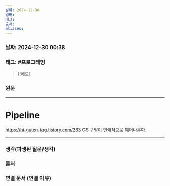 ```yaml
---
날짜: 2024-12-30
넘버: 
태그: 
출처: 
aliases:
---
```

### 날짜:  2024-12-30 00:38

### 태그: #프로그래밍

>[!메모]
>

### 원문
---
# Pipeline

https://hi-guten-tag.tistory.com/263
CS 구멍이 연쇄적으로 튀어나온다.

---
### 생각(파생된 질문/생각)

### 출처

### 연결 문서 (연결 이유)
